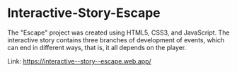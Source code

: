 # Interactive-Story-Escape
The "Escape" project was created using HTML5, CSS3, and JavaScript. The interactive story contains three branches of development of events, which can end in different ways, that is, it all depends on the player.

Link: https://interactive--story--escape.web.app/
